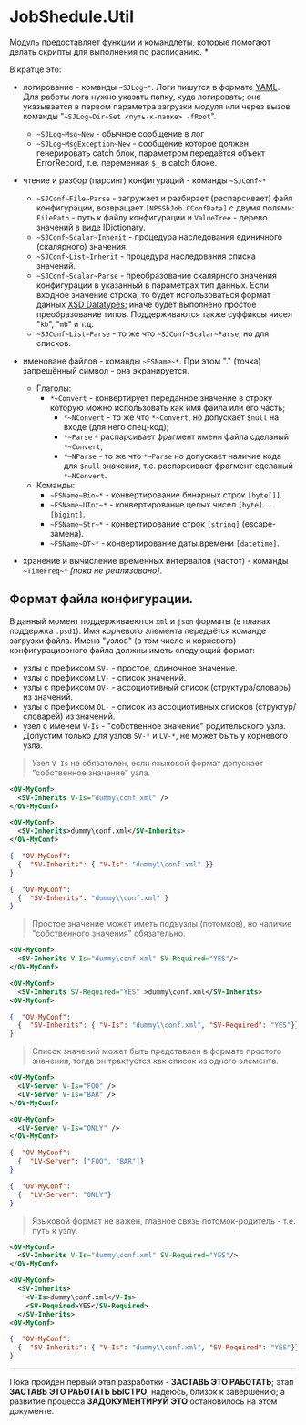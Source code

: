 # JobShedule.Util
Модуль предоставляет функции и командлеты, которые помогают делать скрипты для выполнения по расписанию.
* 

В кратце это:
* логирование - команды `~SJLog~*`. Логи пишутся в формате [YAML](http://yaml.org/). Для работы лога нужно указать папку, куда логировать; она указывается в первом параметра загрузки модуля или через вызов команды "`~SJLog~Dir~Set <путь-к-папке> -fRoot`".
  * `~SJLog~Msg~New` - обычное сообщение в лог
  * `~SJLog~MsgException~New` - сообщение которое должен генерировать catch блок, параметром передаётся объект ErrorRecord, т.е. переменная `$_` в catch блоке.
* чтение и разбор (парсинг) конфигураций - команды `~SJConf~*`
  * `~SJConf~File~Parse` - загружает и разбирает (распарсивает) файл конфигурации, возвращает `[NPSShJob.CConfData]` с двумя полями: `FilePath` - путь к файлу конфигурации и `ValueTree` - дерево значений в виде IDictionary.
  * `~SJConf~Scalar~Inherit` - процедура наследования единичного (скалярного) значения.
  * `~SJConf~List~Inherit` - процедура наследования списка значений.
  * `~SJConf~Scalar~Parse` - преобразование скалярного значения конфигурации в указанный в параметрах тип данных. Если входное значение строка, то будет использоваться формат данных [XSD Datatypes](https://www.w3.org/TR/xmlschema-2/); иначе будет выполнено простое преобразование типов. Поддерживаются также суффиксы чисел "`kb`", "`mb`" и т.д.
  * `~SJConf~List~Parse` - то же что `~SJConf~Scalar~Parse`, но для списков.
  
* именоване файлов - команды `~FSName~*`. При этом "." (точка) запрещённый символ - она экранируется.
  * Глаголы:
    * `*~Convert` - конвертирует переданное значение в строку которую можно использовать как имя файла или его часть; 
	  * `*~NConvert` - то же что `*~Convert`, но допускает `$null` на входе (для него спец-код); 
	  * `*~Parse` - распарсивает фрагмент имени файла сделаный `*~Convert`;
	  * `*~NParse` - то же что `*~Parse` но допускает наличие кода для `$null` значения, т.е. распарсивает фрагмент сделаный `*~NConvert`.
  * Команды:
    * `~FSName~Bin~*` - конвертирование бинарных строк `[byte[]]`.
    * `~FSName~UInt~*` - конвертирование целых чисел `[byte]` ... `[bigint]`.
    * `~FSName~Str~*` - конвертирование строк `[string]` (escape-замена).
    * `~FSName~DT~*` - конвертирование даты.времени `[datetime]`.
* хранение и вычисление временных интервалов (частот) - команды `~TimeFreq~*` *[пока не реализовано]*.

## Формат файла конфигурации.
В данный момент поддерживаеются `xml` и `json` форматы (в планах поддержка `.psd1`). Имя корневого элемента передаётся команде загрузки файла.
Имена "узлов" (в том числе и корневого) конфигурациооного файла должны иметь следующий формат:
* узлы с префиксом `SV-` - простое, одиночное значение.
* узлы с префиксом `LV-` - список значений.
* узлы с префиксом `OV-` - ассоциотивный список (структура/словарь) из значений.
* узлы с префиксом `OL-` - список из ассоциотивных списков (структур/словарей) из значений.
* узел с именем `V-Is` - "собственное значение" родительского узла. Допустим только для узлов `SV-*` и `LV-*`, не может быть у корневого узла.

>Узел `V-Is` не обязателен, если языковой формат допускает "собственное значение" узла.
~~~ xml
<OV-MyConf>
  <SV-Inherits V-Is="dummy\conf.xml" />
</OV-MyConf>
~~~
~~~ xml
<OV-MyConf>
  <SV-Inherits>dummy\conf.xml</SV-Inherits>
</OV-MyConf>
~~~
~~~ json
{  "OV-MyConf": 
  {  "SV-Inherits": { "V-Is": "dummy\\conf.xml" }}
}
~~~
~~~ json
{  "OV-MyConf": 
  {  "SV-Inherits": "dummy\\conf.xml" }
}
~~~

>Простое значение может иметь подъузлы (потомков), но наличие "собственного значения" обязательно.
~~~ xml
<OV-MyConf>
  <SV-Inherits V-Is="dummy\conf.xml" SV-Required="YES"/>
</OV-MyConf>
~~~
~~~ xml
<OV-MyConf>
  <SV-Inherits SV-Required="YES" >dummy\conf.xml</SV-Inherits>
<OV-MyConf>
~~~
~~~ json
{  "OV-MyConf": 
  {  "SV-Inherits": { "V-Is": "dummy\\conf.xml", "SV-Required": "YES"}}
}
~~~

>Список значений может быть представлен в формате простого значения, тогда он трактуется как список из одного элемента.
~~~ xml
<OV-MyConf>
  <LV-Server V-Is="FOO" />
  <LV-Server V-Is="BAR" />  
</OV-MyConf>
~~~
~~~ xml
<OV-MyConf>
  <LV-Server V-Is="ONLY" />
</OV-MyConf>
~~~
~~~ json
{  "OV-MyConf": 
  {  "LV-Server": ["FOO", "BAR"]}
}
~~~
~~~ json
{  "OV-MyConf": 
  {  "LV-Server": "ONLY"}
}
~~~

> Языковой формат не важен, главное связь потомок-родитель - т.е. путь к узлу.
~~~ xml
<OV-MyConf>
  <SV-Inherits V-Is="dummy\conf.xml" SV-Required="YES"/>
</OV-MyConf>
~~~
~~~ xml
<OV-MyConf>
  <SV-Inherits>
    <V-Is>dummy\conf.xml</V-Is>
    <SV-Required>YES</SV-Required>
  </SV-Inherits>
<OV-MyConf>
~~~
~~~ json
{  "OV-MyConf": 
  {  "SV-Inherits": { "V-Is": "dummy\\conf.xml", "SV-Required": "YES"}}
}
~~~

---
Пока пройден первый этап разработки - **ЗАСТАВЬ ЭТО РАБОТАТЬ**; этап **ЗАСТАВЬ ЭТО РАБОТАТЬ БЫСТРО**, надеюсь, близок к завершению; а развитие процесса **ЗАДОКУМЕНТИРУЙ ЭТО** остановилось на этом документе.
